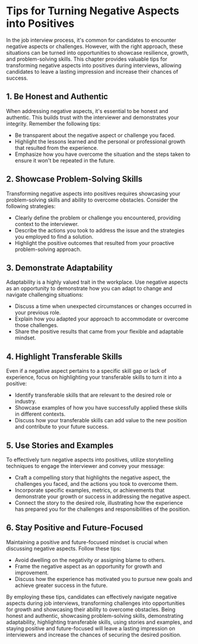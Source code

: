 Tips for Turning Negative Aspects into Positives
===========================================================

In the job interview process, it's common for candidates to encounter negative aspects or challenges. However, with the right approach, these situations can be turned into opportunities to showcase resilience, growth, and problem-solving skills. This chapter provides valuable tips for transforming negative aspects into positives during interviews, allowing candidates to leave a lasting impression and increase their chances of success.

**1. Be Honest and Authentic**
------------------------------

When addressing negative aspects, it's essential to be honest and authentic. This builds trust with the interviewer and demonstrates your integrity. Remember the following tips:

* Be transparent about the negative aspect or challenge you faced.
* Highlight the lessons learned and the personal or professional growth that resulted from the experience.
* Emphasize how you have overcome the situation and the steps taken to ensure it won't be repeated in the future.

**2. Showcase Problem-Solving Skills**
--------------------------------------

Transforming negative aspects into positives requires showcasing your problem-solving skills and ability to overcome obstacles. Consider the following strategies:

* Clearly define the problem or challenge you encountered, providing context to the interviewer.
* Describe the actions you took to address the issue and the strategies you employed to find a solution.
* Highlight the positive outcomes that resulted from your proactive problem-solving approach.

**3. Demonstrate Adaptability**
-------------------------------

Adaptability is a highly valued trait in the workplace. Use negative aspects as an opportunity to demonstrate how you can adapt to change and navigate challenging situations:

* Discuss a time when unexpected circumstances or changes occurred in your previous role.
* Explain how you adapted your approach to accommodate or overcome those challenges.
* Share the positive results that came from your flexible and adaptable mindset.

**4. Highlight Transferable Skills**
------------------------------------

Even if a negative aspect pertains to a specific skill gap or lack of experience, focus on highlighting your transferable skills to turn it into a positive:

* Identify transferable skills that are relevant to the desired role or industry.
* Showcase examples of how you have successfully applied these skills in different contexts.
* Discuss how your transferable skills can add value to the new position and contribute to your future success.

**5. Use Stories and Examples**
-------------------------------

To effectively turn negative aspects into positives, utilize storytelling techniques to engage the interviewer and convey your message:

* Craft a compelling story that highlights the negative aspect, the challenges you faced, and the actions you took to overcome them.
* Incorporate specific examples, metrics, or achievements that demonstrate your growth or success in addressing the negative aspect.
* Connect the story to the desired role, illustrating how the experience has prepared you for the challenges and responsibilities of the position.

**6. Stay Positive and Future-Focused**
---------------------------------------

Maintaining a positive and future-focused mindset is crucial when discussing negative aspects. Follow these tips:

* Avoid dwelling on the negativity or assigning blame to others.
* Frame the negative aspect as an opportunity for growth and improvement.
* Discuss how the experience has motivated you to pursue new goals and achieve greater success in the future.

By employing these tips, candidates can effectively navigate negative aspects during job interviews, transforming challenges into opportunities for growth and showcasing their ability to overcome obstacles. Being honest and authentic, showcasing problem-solving skills, demonstrating adaptability, highlighting transferable skills, using stories and examples, and staying positive and future-focused will leave a lasting impression on interviewers and increase the chances of securing the desired position.
